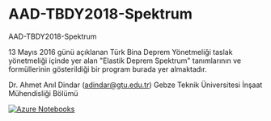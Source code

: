 # AAD-TBDY2018-Spektrum
AAD-TBDY2018-Spektrum

13 Mayıs 2016 günü açıklanan Türk Bina Deprem Yönetmeliği taslak yönetmeliği içinde yer alan "Elastik Deprem Spektrum" tanımlarının ve formüllerinin gösterildiği bir program burada yer almaktadır. 

Dr. Ahmet Anıl Dindar (adindar@gtu.edu.tr)
Gebze Teknik Üniversitesi
İnşaat Mühendisliği Bölümü


[![Azure Notebooks](https://notebooks.azure.com/launch.png)](https://notebooks.azure.com/ahmetanildindar/libraries/AAD-TBDY2018-Spektra)
